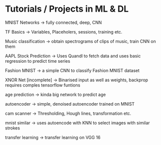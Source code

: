 # Tutorials / Projects in ML & DL

MNIST Networks -> fully connected, deep, CNN

TF Basics -> Variables, Placeholers, sessions, training etc.

Music classification -> obtain spectrograms of clips of music, train CNN on them

AAPL Stock Prediction -> Uses Quandl to fetch data and uses basic regression to predict time series

Fashion MNIST -> a simple CNN to classify Fashion MNIST dataset

XNOR Net [incomplete] -> Binarised input as well as weights, backprop requires comples tensorflow funtions

age prediction -> kinda big network to predict age

autoencoder -> simple, denoised autoencoder trained on MNIST

cam scanner -> Thresholding, Hough lines, transformation etc.

mnist similar -> uses autoencode with KNN to select images with similar strokes

transfer learning -> transfer learning on VGG 16

